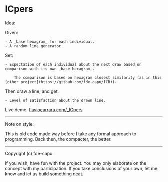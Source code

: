 ICpers
===

Idea:

Given:

	- A _base hexagram_ for each individual.
	- A random line generator.

Set:

	- Expectation of each individual about the next draw based on comparison with its own _base hexagram_.

		The comparison is based on hexagram closest similarity (as in this [other project](https://github.com/fde-capu/ICR)).

Then draw a line, and get:

	- Level of satisfaction about the drawn line.

Live demo: [flaviocarrara.com/_ICpers](http://flaviocarrara.com/_ICpers)

---

Note on style:

This is old code made way before I take any formal approach to programming. Back then, the compacter, the better.

---

Copyright (c) fde-capu

If you wish, have fun with the project. You may only elaborate on the concept with my participation. If you take conclusions of your own, let me know and let us build something neat.
